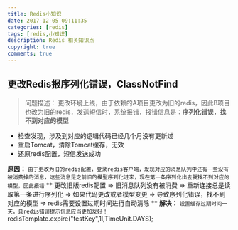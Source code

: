 ```yaml
---
title: Redis小知识
date: 2017-12-05 09:11:35
categories: [redis]
tags: [redis,小知识]
description: Redis 相关知识点
copyright: true
comments: true
---
```

<!-- more -->

##  更改Redis报序列化错误，ClassNotFind
> 问题描述： 更改环境上线，由于依赖的A项目更改为旧的redis，因此B项目也改为旧的redis，发送短信时，系统报错，报错信息是：**序列化错误，找不到对应的模型**

* 检查发现，涉及到对应的逻辑代码已经几个月没有更新过
* 重启Tomcat，清除Tomcat缓存，无效
* 还原redis配置，短信发送成功

**原因：** `由于更改为旧的redis配置，登录redis客户端，发现对应的消息队列中还有一些没有被消费掉的消息，这些消息是之前旧的模型序列化进来，现在第一条序列化出去就找不到对应的模型，因此报错`
** 更改旧版redis配置 &rArr; 旧消息队列没有被消费 &rArr; 重新连接总是读取第一条进行序列化 &rArr; 如果代码更改或者模型变更 &rArr; 导致序列化错误，找不到对应的模型 &rArr; redis需要设置过期时间进行自动清除 **
**解决：**
`设置缓存过期时间一天，且redis错误提示信息应当更加友好！`
redisTemplate.expire("testKey",1l,TimeUnit.DAYS);